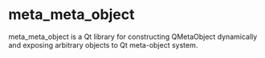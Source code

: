 meta_meta_object
========

meta_meta_object is a Qt library for constructing QMetaObject dynamically and exposing arbitrary objects to Qt meta-object system.

